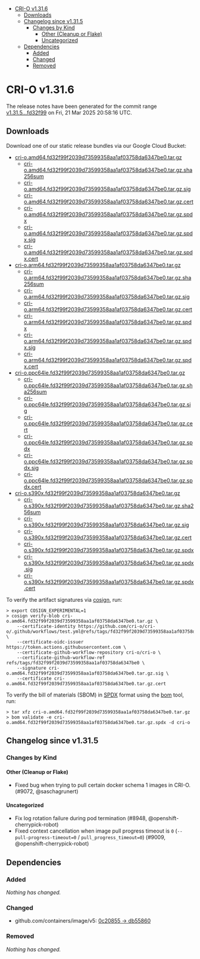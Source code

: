- [CRI-O v1.31.6](#cri-o-v1316)
  - [Downloads](#downloads)
  - [Changelog since v1.31.5](#changelog-since-v1315)
    - [Changes by Kind](#changes-by-kind)
      - [Other (Cleanup or Flake)](#other-cleanup-or-flake)
      - [Uncategorized](#uncategorized)
  - [Dependencies](#dependencies)
    - [Added](#added)
    - [Changed](#changed)
    - [Removed](#removed)

# CRI-O v1.31.6

The release notes have been generated for the commit range
[v1.31.5...fd32f99](https://github.com/cri-o/cri-o/compare/v1.31.5...v1.31.6) on Fri, 21 Mar 2025 20:58:16 UTC.

## Downloads

Download one of our static release bundles via our Google Cloud Bucket:

- [cri-o.amd64.fd32f99f2039d73599358aa1af03758da6347be0.tar.gz](https://storage.googleapis.com/cri-o/artifacts/cri-o.amd64.fd32f99f2039d73599358aa1af03758da6347be0.tar.gz)
  - [cri-o.amd64.fd32f99f2039d73599358aa1af03758da6347be0.tar.gz.sha256sum](https://storage.googleapis.com/cri-o/artifacts/cri-o.amd64.fd32f99f2039d73599358aa1af03758da6347be0.tar.gz.sha256sum)
  - [cri-o.amd64.fd32f99f2039d73599358aa1af03758da6347be0.tar.gz.sig](https://storage.googleapis.com/cri-o/artifacts/cri-o.amd64.fd32f99f2039d73599358aa1af03758da6347be0.tar.gz.sig)
  - [cri-o.amd64.fd32f99f2039d73599358aa1af03758da6347be0.tar.gz.cert](https://storage.googleapis.com/cri-o/artifacts/cri-o.amd64.fd32f99f2039d73599358aa1af03758da6347be0.tar.gz.cert)
  - [cri-o.amd64.fd32f99f2039d73599358aa1af03758da6347be0.tar.gz.spdx](https://storage.googleapis.com/cri-o/artifacts/cri-o.amd64.fd32f99f2039d73599358aa1af03758da6347be0.tar.gz.spdx)
  - [cri-o.amd64.fd32f99f2039d73599358aa1af03758da6347be0.tar.gz.spdx.sig](https://storage.googleapis.com/cri-o/artifacts/cri-o.amd64.fd32f99f2039d73599358aa1af03758da6347be0.tar.gz.spdx.sig)
  - [cri-o.amd64.fd32f99f2039d73599358aa1af03758da6347be0.tar.gz.spdx.cert](https://storage.googleapis.com/cri-o/artifacts/cri-o.amd64.fd32f99f2039d73599358aa1af03758da6347be0.tar.gz.spdx.cert)
- [cri-o.arm64.fd32f99f2039d73599358aa1af03758da6347be0.tar.gz](https://storage.googleapis.com/cri-o/artifacts/cri-o.arm64.fd32f99f2039d73599358aa1af03758da6347be0.tar.gz)
  - [cri-o.arm64.fd32f99f2039d73599358aa1af03758da6347be0.tar.gz.sha256sum](https://storage.googleapis.com/cri-o/artifacts/cri-o.arm64.fd32f99f2039d73599358aa1af03758da6347be0.tar.gz.sha256sum)
  - [cri-o.arm64.fd32f99f2039d73599358aa1af03758da6347be0.tar.gz.sig](https://storage.googleapis.com/cri-o/artifacts/cri-o.arm64.fd32f99f2039d73599358aa1af03758da6347be0.tar.gz.sig)
  - [cri-o.arm64.fd32f99f2039d73599358aa1af03758da6347be0.tar.gz.cert](https://storage.googleapis.com/cri-o/artifacts/cri-o.arm64.fd32f99f2039d73599358aa1af03758da6347be0.tar.gz.cert)
  - [cri-o.arm64.fd32f99f2039d73599358aa1af03758da6347be0.tar.gz.spdx](https://storage.googleapis.com/cri-o/artifacts/cri-o.arm64.fd32f99f2039d73599358aa1af03758da6347be0.tar.gz.spdx)
  - [cri-o.arm64.fd32f99f2039d73599358aa1af03758da6347be0.tar.gz.spdx.sig](https://storage.googleapis.com/cri-o/artifacts/cri-o.arm64.fd32f99f2039d73599358aa1af03758da6347be0.tar.gz.spdx.sig)
  - [cri-o.arm64.fd32f99f2039d73599358aa1af03758da6347be0.tar.gz.spdx.cert](https://storage.googleapis.com/cri-o/artifacts/cri-o.arm64.fd32f99f2039d73599358aa1af03758da6347be0.tar.gz.spdx.cert)
- [cri-o.ppc64le.fd32f99f2039d73599358aa1af03758da6347be0.tar.gz](https://storage.googleapis.com/cri-o/artifacts/cri-o.ppc64le.fd32f99f2039d73599358aa1af03758da6347be0.tar.gz)
  - [cri-o.ppc64le.fd32f99f2039d73599358aa1af03758da6347be0.tar.gz.sha256sum](https://storage.googleapis.com/cri-o/artifacts/cri-o.ppc64le.fd32f99f2039d73599358aa1af03758da6347be0.tar.gz.sha256sum)
  - [cri-o.ppc64le.fd32f99f2039d73599358aa1af03758da6347be0.tar.gz.sig](https://storage.googleapis.com/cri-o/artifacts/cri-o.ppc64le.fd32f99f2039d73599358aa1af03758da6347be0.tar.gz.sig)
  - [cri-o.ppc64le.fd32f99f2039d73599358aa1af03758da6347be0.tar.gz.cert](https://storage.googleapis.com/cri-o/artifacts/cri-o.ppc64le.fd32f99f2039d73599358aa1af03758da6347be0.tar.gz.cert)
  - [cri-o.ppc64le.fd32f99f2039d73599358aa1af03758da6347be0.tar.gz.spdx](https://storage.googleapis.com/cri-o/artifacts/cri-o.ppc64le.fd32f99f2039d73599358aa1af03758da6347be0.tar.gz.spdx)
  - [cri-o.ppc64le.fd32f99f2039d73599358aa1af03758da6347be0.tar.gz.spdx.sig](https://storage.googleapis.com/cri-o/artifacts/cri-o.ppc64le.fd32f99f2039d73599358aa1af03758da6347be0.tar.gz.spdx.sig)
  - [cri-o.ppc64le.fd32f99f2039d73599358aa1af03758da6347be0.tar.gz.spdx.cert](https://storage.googleapis.com/cri-o/artifacts/cri-o.ppc64le.fd32f99f2039d73599358aa1af03758da6347be0.tar.gz.spdx.cert)
- [cri-o.s390x.fd32f99f2039d73599358aa1af03758da6347be0.tar.gz](https://storage.googleapis.com/cri-o/artifacts/cri-o.s390x.fd32f99f2039d73599358aa1af03758da6347be0.tar.gz)
  - [cri-o.s390x.fd32f99f2039d73599358aa1af03758da6347be0.tar.gz.sha256sum](https://storage.googleapis.com/cri-o/artifacts/cri-o.s390x.fd32f99f2039d73599358aa1af03758da6347be0.tar.gz.sha256sum)
  - [cri-o.s390x.fd32f99f2039d73599358aa1af03758da6347be0.tar.gz.sig](https://storage.googleapis.com/cri-o/artifacts/cri-o.s390x.fd32f99f2039d73599358aa1af03758da6347be0.tar.gz.sig)
  - [cri-o.s390x.fd32f99f2039d73599358aa1af03758da6347be0.tar.gz.cert](https://storage.googleapis.com/cri-o/artifacts/cri-o.s390x.fd32f99f2039d73599358aa1af03758da6347be0.tar.gz.cert)
  - [cri-o.s390x.fd32f99f2039d73599358aa1af03758da6347be0.tar.gz.spdx](https://storage.googleapis.com/cri-o/artifacts/cri-o.s390x.fd32f99f2039d73599358aa1af03758da6347be0.tar.gz.spdx)
  - [cri-o.s390x.fd32f99f2039d73599358aa1af03758da6347be0.tar.gz.spdx.sig](https://storage.googleapis.com/cri-o/artifacts/cri-o.s390x.fd32f99f2039d73599358aa1af03758da6347be0.tar.gz.spdx.sig)
  - [cri-o.s390x.fd32f99f2039d73599358aa1af03758da6347be0.tar.gz.spdx.cert](https://storage.googleapis.com/cri-o/artifacts/cri-o.s390x.fd32f99f2039d73599358aa1af03758da6347be0.tar.gz.spdx.cert)

To verify the artifact signatures via [cosign](https://github.com/sigstore/cosign), run:

```console
> export COSIGN_EXPERIMENTAL=1
> cosign verify-blob cri-o.amd64.fd32f99f2039d73599358aa1af03758da6347be0.tar.gz \
    --certificate-identity https://github.com/cri-o/cri-o/.github/workflows/test.yml@refs/tags/fd32f99f2039d73599358aa1af03758da6347be0 \
    --certificate-oidc-issuer https://token.actions.githubusercontent.com \
    --certificate-github-workflow-repository cri-o/cri-o \
    --certificate-github-workflow-ref refs/tags/fd32f99f2039d73599358aa1af03758da6347be0 \
    --signature cri-o.amd64.fd32f99f2039d73599358aa1af03758da6347be0.tar.gz.sig \
    --certificate cri-o.amd64.fd32f99f2039d73599358aa1af03758da6347be0.tar.gz.cert
```

To verify the bill of materials (SBOM) in [SPDX](https://spdx.org) format using the [bom](https://sigs.k8s.io/bom) tool, run:

```console
> tar xfz cri-o.amd64.fd32f99f2039d73599358aa1af03758da6347be0.tar.gz
> bom validate -e cri-o.amd64.fd32f99f2039d73599358aa1af03758da6347be0.tar.gz.spdx -d cri-o
```

## Changelog since v1.31.5

### Changes by Kind

#### Other (Cleanup or Flake)
 - Fixed bug when trying to pull certain docker schema 1 images in CRI-O. (#9072, @saschagrunert)

#### Uncategorized
 - Fix log rotation failure during pod termination (#8948, @openshift-cherrypick-robot)
 - Fixed context cancellation when image pull progress timeout is `0` (`--pull-progress-timeout=0` / `pull_progress_timeout=0`) (#9009, @openshift-cherrypick-robot)

## Dependencies

### Added
_Nothing has changed._

### Changed
- github.com/containers/image/v5: [0c20855 → db55860](https://github.com/containers/image/compare/0c20855...db55860)

### Removed
_Nothing has changed._
